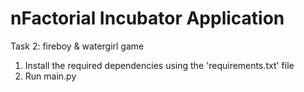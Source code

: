 # nFactorial Incubator Application
Task 2: fireboy &amp; watergirl game
1. Install the required dependencies using the 'requirements.txt' file
2. Run main.py

